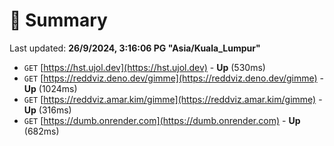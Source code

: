 # 📖 Summary
Last updated: **26/9/2024, 3:16:06 PG "Asia/Kuala_Lumpur"**

- `GET` [https://hst.ujol.dev](https://hst.ujol.dev) - **Up** (530ms)
- `GET` [https://reddviz.deno.dev/gimme](https://reddviz.deno.dev/gimme) - **Up** (1024ms)
- `GET` [https://reddviz.amar.kim/gimme](https://reddviz.amar.kim/gimme) - **Up** (316ms)
- `GET` [https://dumb.onrender.com](https://dumb.onrender.com) - **Up** (682ms)
